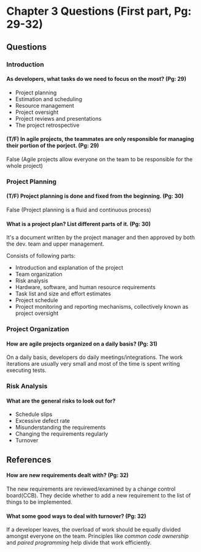 # Chapter 3 Questions (First part, Pg: 29-32)

## Questions

### Introduction

#### As developers, what tasks do we need to focus on the most? (Pg: 29)

-   Project planning
-   Estimation and scheduling
-   Resource management
-   Project oversight
-   Project reviews and presentations
-   The project retrospective

#### (T/F) In agile projects, the teammates are only responsible for managing their portion of the porject. (Pg: 29)

False (Agile projects allow everyone on the team to be responsible for the whole project)

### Project Planning

#### (T/F) Project planning is done and fixed from the beginning. (Pg: 30)

False (Project planning is a fluid and continuous process)

#### What is a project plan? List different parts of it. (Pg: 30)

It's a document written by the project manager and then approved by both the dev. team and upper management.

Consists of following parts:
-   Introduction and explanation of the project
-   Team organization
-   Risk analysis
-   Hardware, software, and human resource requirements
-   Task list and size and effort estimates
-   Project schedule
-   Project monitoring and reporting mechanisms, collectively known as project
oversight

### Project Organization

#### How are agile projects organized on a daily basis? (Pg: 31)

On a daily basis, developers do daily meetings/integrations. The work iterations are usually very small and most of the time is spent writing executing tests. 

### Risk Analysis

#### What are the general risks to look out for?

-   Schedule slips
-   Excessive defect rate
-   Misunderstanding the requirements
-   Changing the requirements regularly
-   Turnover


## References

#### How are new requirements dealt with? (Pg: 32)

The new requirements are reviewed/examined by a change control board(CCB). They decide whether to add a new requirement to the list of things to be implemented.

#### What some good ways to deal with turnover? (Pg: 32)

If a developer leaves, the overload of work should be equally divided amongst everyone on the team. Principles like *common code ownership* and *paired programming* help divide that work efficiently. 